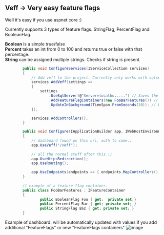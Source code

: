 ## Veff -> Very easy feature flags

Well it's easy if you use aspnet core :) 

Currently supports 3 types of feature flags. 
StringFlag, PercentFlag and BooleanFlag.

**Boolean** is a simple true/false  
**Percent** takes an int from 0 to 100 and returns true or false with that percentage.   
**String** can be assigned multiple strings. Checks if string is present.   


```C#
        public void ConfigureServices(IServiceCollection services)
        {
            // Add veff to the project. Currently only works with sqlserver.    
            services.AddVeff(settings =>
            {
                settings
                    .UseSqlServer(@"Server=localho.....") // Saves the featureflags in table dbo.Veff_FeatureFlags. Will be auto created if not there.
                    .AddFeatureFlagContainers(new FooBarFeatures()) // add your feature flag containers here
                    .UpdateInBackground(TimeSpan.FromSeconds(30)); // background job runs every 30 sec, updates the singleton feature containers with values from db.
            });

            services.AddControllers();
        }

        public void Configure(IApplicationBuilder app, IWebHostEnvironment env)
        {
            // dashboard found on this url, auth to come..
            app.UseVeff("/veff");
            
            // all the normal stuff after this :)
            app.UseHttpsRedirection();            
            app.UseRouting();

            app.UseEndpoints(endpoints => { endpoints.MapControllers(); });
        }
        
        // example of a feature flag container. 
        public class FooBarFeatures : IFeatureContainer
        {
                public BooleanFlag Foo { get;  private set;}
                public PercentFlag Bar { get; private set; }
                public StringFlag Baz { get; private set; }
        }
```


Example of dashboard.
will be automatically updated with values if you add additional "FeatureFlags" or new "FeatureFlags containers"
![image](https://user-images.githubusercontent.com/4522165/129459776-629d2312-1829-40ae-b03c-bb855a0528de.png)

